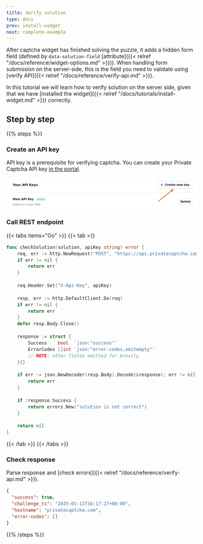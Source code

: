 ```yaml
---
title: Verify solution
type: docs
prev: install-widget
next: complete-example
---
```


After captcha widget has finished solving the puzzle, it adds a hidden form field (defined by `data-solution-field` [attribute]({{< relref "/docs/reference/widget-options.md" >}})). When handling form submission on the server-side, this is the field you need to validate using [verify API]({{< relref "/docs/reference/verify-api.md" >}}).

In this tutorial we will learn how to verify solution on the server side, given that we have [installed the widget]({{< relref "/docs/tutorials/install-widget.md" >}}) correctly.

## Step by step

{{% steps %}}

### Create an API key

API key is a prerequisite for verifying captcha. You can create your Private Captcha API key [in the portal](https://portal.privatecaptcha.com/settings?tab=apikeys).

![Create new API key](/images/tutorials/create-api-key.png)

### Call REST endpoint

{{< tabs items="Go" >}}
{{< tab >}}
```go {filename="main.go"}
func checkSolution(solution, apiKey string) error {
	req, err := http.NewRequest("POST", "https://api.privatecaptcha.com/siteverify", strings.NewReader(solution))
	if err != nil {
		return err
	}

	req.Header.Set("X-Api-Key", apiKey)

	resp, err := http.DefaultClient.Do(req)
	if err != nil {
		return err
	}
	defer resp.Body.Close()

	response := struct {
		Success    bool  `json:"success"`
		ErrorCodes []int `json:"error-codes,omitempty"`
		// NOTE: other fields omitted for brevity
	}{}

	if err := json.NewDecoder(resp.Body).Decode(&response); err != nil {
		return err
	}

	if !response.Success {
		return errors.New("solution is not correct")
	}

	return nil
}
```
{{< /tab >}}
{{< /tabs >}}

### Check response

Parse response and [check errors]({{< relref "/docs/reference/verify-api.md" >}}).

```json
{
  "success": true,
  "challenge_ts": "2025-01-13T16:17:27+00:00",
  "hostname": "privatecaptcha.com",
  "error-codes": []
}
```

{{% /steps %}}